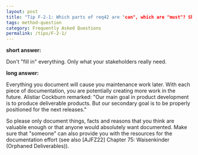 ```yaml
---
layout: post
title: "Tip F-2-1: Which parts of req42 are "can", which are "must"? Should I fill in all parts?"
tags: method-question
category: Frequently Asked Questions
permalink: /tips/F-2-1/
---
```


**short answer:**

Don't "fill in" everything. Only what your stakeholders really need.

**long answer:**

Everything you document will cause you maintenance work later. With each piece of documentation, you are potentially creating more work in the future. 
Alistiar Cockburn remarked: "Our main goal in product development is to produce deliverable products. But our secondary goal is to be properly positioned for the next releases."

So please only document things, facts and reasons that you think are valuable enough or that anyone would absolutely want documented. Make sure that "someone" can also provide you with the resources for the documentation effort (see also [AJFZ22] Chapter 75: Waisenkinder (Orphaned Deliverables)).

